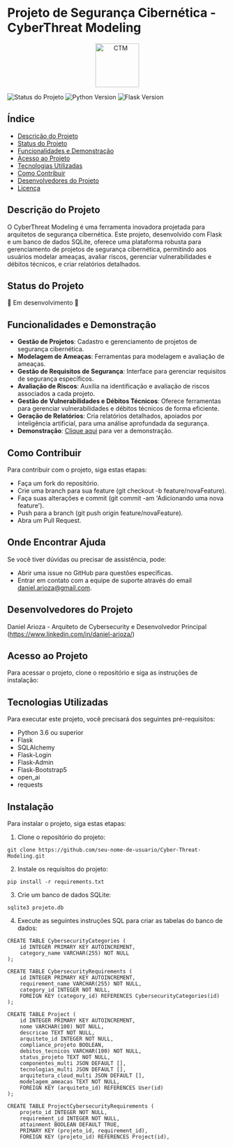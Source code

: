 

# Projeto de Segurança Cibernética - CyberThreat Modeling

<div align="center">
    <img src="https://github.com/darioza/CyberThreatModeling/assets/24236687/92dc5807-6b8c-497b-a44c-a0d628fc616c" alt="CTM" width="100"/>
</div>

![Status do Projeto](https://img.shields.io/badge/status-em%20desenvolvimento-brightgreen)
![Python Version](https://img.shields.io/badge/python-3.6+-blue.svg)
![Flask Version](https://img.shields.io/badge/flask-2.x-blue.svg)

## Índice
- [Descrição do Projeto](#descrição-do-projeto)
- [Status do Projeto](#status-do-projeto)
- [Funcionalidades e Demonstração](#funcionalidades-e-demonstração)
- [Acesso ao Projeto](#acesso-ao-projeto)
- [Tecnologias Utilizadas](#tecnologias-utilizadas)
- [Como Contribuir](#como-contribuir)
- [Desenvolvedores do Projeto](#desenvolvedores-do-projeto)
- [Licença](#licença)

## Descrição do Projeto

O CyberThreat Modeling é uma ferramenta inovadora projetada para arquitetos de segurança cibernética. Este projeto, desenvolvido com Flask e um banco de dados SQLite, oferece uma plataforma robusta para gerenciamento de projetos de segurança cibernética, permitindo aos usuários modelar ameaças, avaliar riscos, gerenciar vulnerabilidades e débitos técnicos, e criar relatórios detalhados.

## Status do Projeto
🚧 Em desenvolvimento 🚧

## Funcionalidades e Demonstração
- **Gestão de Projetos**: Cadastro e gerenciamento de projetos de segurança cibernética.
- **Modelagem de Ameaças**: Ferramentas para modelagem e avaliação de ameaças.
- **Gestão de Requisitos de Segurança**: Interface para gerenciar requisitos de segurança específicos.
- **Avaliação de Riscos**: Auxilia na identificação e avaliação de riscos associados a cada projeto.
- **Gestão de Vulnerabilidades e Débitos Técnicos**: Oferece ferramentas para gerenciar vulnerabilidades e débitos técnicos de forma eficiente.
- **Geração de Relatórios**: Cria relatórios detalhados, apoiados por inteligência artificial, para uma análise aprofundada da segurança.
- **Demonstração**: [Clique aqui](https://www.cyberthreatmodeling.com.br/) para ver a demonstração.



## Como Contribuir

Para contribuir com o projeto, siga estas etapas:

- Faça um fork do repositório.
- Crie uma branch para sua feature (git checkout -b feature/novaFeature).
- Faça suas alterações e commit (git commit -am 'Adicionando uma nova feature').
- Push para a branch (git push origin feature/novaFeature).
- Abra um Pull Request.

## Onde Encontrar Ajuda

Se você tiver dúvidas ou precisar de assistência, pode:

- Abrir uma issue no GitHub para questões específicas.
- Entrar em contato com a equipe de suporte através do email daniel.arioza@gmail.com.

## Desenvolvedores do Projeto
Daniel Arioza - Arquiteto de Cybersecurity e Desenvolvedor Principal (https://www.linkedin.com/in/daniel-arioza/)

## Acesso ao Projeto
Para acessar o projeto, clone o repositório e siga as instruções de instalação:

## Tecnologias Utilizadas

Para executar este projeto, você precisará dos seguintes pré-requisitos:

* Python 3.6 ou superior
* Flask
* SQLAlchemy
* Flask-Login
* Flask-Admin
* Flask-Bootstrap5
* open_ai
* requests

## Instalação

Para instalar o projeto, siga estas etapas:

1. Clone o repositório do projeto:

```
git clone https://github.com/seu-nome-de-usuario/Cyber-Threat-Modeling.git
```

2. Instale os requisitos do projeto:

```
pip install -r requirements.txt
```

3. Crie um banco de dados SQLite:

```
sqlite3 projeto.db
```

4. Execute as seguintes instruções SQL para criar as tabelas do banco de dados:

```
CREATE TABLE CybersecurityCategories (
    id INTEGER PRIMARY KEY AUTOINCREMENT,
    category_name VARCHAR(255) NOT NULL
);

CREATE TABLE CybersecurityRequirements (
    id INTEGER PRIMARY KEY AUTOINCREMENT,
    requirement_name VARCHAR(255) NOT NULL,
    category_id INTEGER NOT NULL,
    FOREIGN KEY (category_id) REFERENCES CybersecurityCategories(id)
);

CREATE TABLE Project (
    id INTEGER PRIMARY KEY AUTOINCREMENT,
    nome VARCHAR(100) NOT NULL,
    descricao TEXT NOT NULL,
    arquiteto_id INTEGER NOT NULL,
    compliance_projeto BOOLEAN,
    debitos_tecnicos VARCHAR(100) NOT NULL,
    status_projeto TEXT NOT NULL,
    componentes_multi JSON DEFAULT [],
    tecnologias_multi JSON DEFAULT [],
    arquitetura_cloud_multi JSON DEFAULT [],
    modelagem_ameacas TEXT NOT NULL,
    FOREIGN KEY (arquiteto_id) REFERENCES User(id)
);

CREATE TABLE ProjectCybersecurityRequirements (
    projeto_id INTEGER NOT NULL,
    requirement_id INTEGER NOT NULL,
    attainment BOOLEAN DEFAULT TRUE,
    PRIMARY KEY (projeto_id, requirement_id),
    FOREIGN KEY (projeto_id) REFERENCES Project(id),



